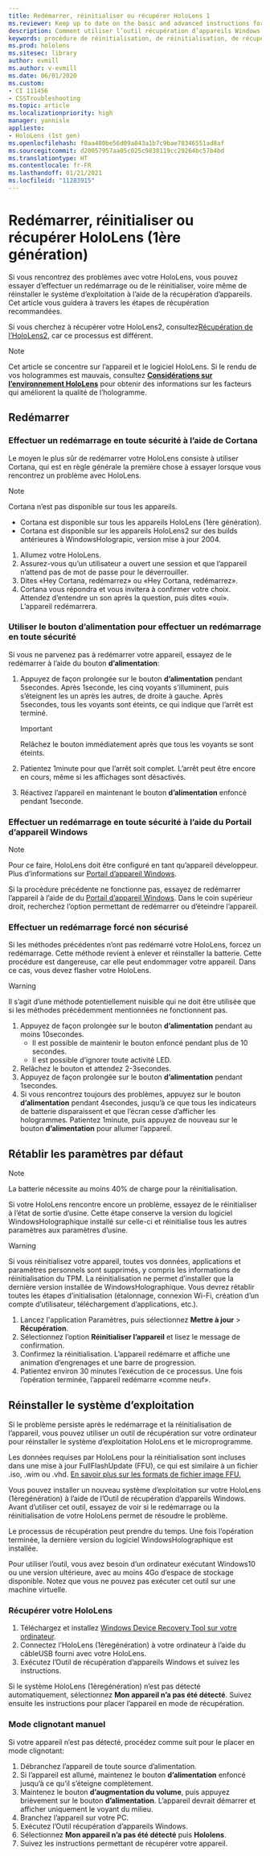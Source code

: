 ```yaml
---
title: Redémarrer, réinitialiser ou récupérer HoloLens 1
ms.reviewer: Keep up to date on the basic and advanced instructions for rebooting or resetting your HoloLens mixed reality device.
description: Comment utiliser l’outil récupération d’appareils Windows pour flasher une image dans HoloLens 1ère génération.
keywords: procédure de réinitialisation, de réinitialisation, de récupération, de réinitialisation matérielle, de réinitialisation à chaud, de cycle de démarrage, HoloLens, arrêt, wdrt, outil de récupération des appareils Windows
ms.prod: hololens
ms.sitesec: library
author: evmill
ms.author: v-evmill
ms.date: 06/01/2020
ms.custom:
- CI 111456
- CSSTroubleshooting
ms.topic: article
ms.localizationpriority: high
manager: yannisle
appliesto:
- HoloLens (1st gen)
ms.openlocfilehash: f0aa400be56d09a843a1b7c9bae78346551ad8af
ms.sourcegitcommit: d20057957aa05c025c9838119cc29264bc57b4bd
ms.translationtype: HT
ms.contentlocale: fr-FR
ms.lasthandoff: 01/21/2021
ms.locfileid: "11283915"
---
```

# Redémarrer, réinitialiser ou récupérer HoloLens (1ère génération)

Si vous rencontrez des problèmes avec votre HoloLens, vous pouvez essayer d’effectuer un redémarrage ou de le réinitialiser, voire même de réinstaller le système d’exploitation à l’aide de la récupération d’appareils. Cet article vous guidera à travers les étapes de récupération recommandées.

Si vous cherchez à récupérer votre HoloLens2, consultez[Récupération de l’HoloLens2](https://docs.microsoft.com/hololens/hololens-recovery), car ce processus est différent.

> [!NOTE]
> Cet article se concentre sur l’appareil et le logiciel HoloLens. Si le rendu de vos hologrammes est mauvais, consultez **[Considérations sur l’environnement HoloLens](hololens-environment-considerations.md)** pour obtenir des informations sur les facteurs qui améliorent la qualité de l’hologramme.

## Redémarrer

### Effectuer un redémarrage en toute sécurité à l’aide de Cortana

Le moyen le plus sûr de redémarrer votre HoloLens consiste à utiliser Cortana, qui est en règle générale la première chose à essayer lorsque vous rencontrez un problème avec HoloLens.

> [!NOTE] 
> Cortana n’est pas disponible sur tous les appareils.
> - Cortana est disponible sur tous les appareils HoloLens (1ère génération). 
> - Cortana est disponible sur les appareils HoloLens2 sur des builds antérieures à WindowsHolograpic, version mise à jour 2004.

1. Allumez votre HoloLens.
1. Assurez-vous qu’un utilisateur a ouvert une session et que l’appareil n’attend pas de mot de passe pour le déverrouiller.
2. Dites «Hey Cortana, redémarrez» ou «Hey Cortana, redémarrez».
3. Cortana vous répondra et vous invitera à confirmer votre choix. Attendez d’entendre un son après la question, puis dites «oui». L’appareil redémarrera.

### Utiliser le bouton d’alimentation pour effectuer un redémarrage en toute sécurité

Si vous ne parvenez pas à redémarrer votre appareil, essayez de le redémarrer à l’aide du bouton **d’alimentation**:

1. Appuyez de façon prolongée sur le bouton **d’alimentation** pendant 5secondes. Après 1seconde, les cinq voyants s’illuminent, puis s’éteignent les un après les autres, de droite à gauche. Après 5secondes, tous les voyants sont éteints, ce qui indique que l’arrêt est terminé.
      
   > [!IMPORTANT]
   > Relâchez le bouton immédiatement après que tous les voyants se sont éteints.
1. Patientez 1minute pour que l’arrêt soit complet. L’arrêt peut être encore en cours, même si les affichages sont désactivés.
2. Réactivez l’appareil en maintenant le bouton **d’alimentation** enfoncé pendant 1seconde.

### Effectuer un redémarrage en toute sécurité à l’aide du Portail d’appareil Windows

> [!NOTE]
> Pour ce faire, HoloLens doit être configuré en tant qu’appareil développeur. Plus d’informations sur [Portail d’appareil Windows](https://docs.microsoft.com/windows/mixed-reality/using-the-windows-device-portal).

Si la procédure précédente ne fonctionne pas, essayez de redémarrer l’appareil à l’aide de du [Portail d’appareil Windows](https://docs.microsoft.com/windows/mixed-reality/using-the-windows-device-portal). Dans le coin supérieur droit, recherchez l’option permettant de redémarrer ou d’éteindre l’appareil.

### Effectuer un redémarrage forcé non sécurisé

Si les méthodes précédentes n’ont pas redémarré votre HoloLens, forcez un redémarrage. Cette méthode revient à enlever et réinstaller la batterie. Cette procédure est dangereuse, car elle peut endommager votre appareil. Dans ce cas, vous devez flasher votre HoloLens.  

> [!WARNING]
> Il s’agit d’une méthode potentiellement nuisible qui ne doit être utilisée que si les méthodes précédemment mentionnées ne fonctionnent pas.

1. Appuyez de façon prolongée sur le bouton **d’alimentation** pendant au moins 10secondes.
   - Il est possible de maintenir le bouton enfoncé pendant plus de 10 secondes.
   - Il est possible d’ignorer toute activité LED.
1. Relâchez le bouton et attendez 2-3secondes.
1. Appuyez de façon prolongée sur le bouton **d’alimentation** pendant 1secondes.
1. Si vous rencontrez toujours des problèmes, appuyez sur le bouton **d’alimentation** pendant 4secondes, jusqu’à ce que tous les indicateurs de batterie disparaissent et que l’écran cesse d’afficher les hologrammes. Patientez 1minute, puis appuyez de nouveau sur le bouton **d’alimentation** pour allumer l’appareil.

## Rétablir les paramètres par défaut

> [!NOTE]
> La batterie nécessite au moins 40% de charge pour la réinitialisation.

Si votre HoloLens rencontre encore un problème, essayez de le réinitialiser à l’état de sortie d’usine. Cette étape conserve la version du logiciel WindowsHolographique installé sur celle-ci et réinitialise tous les autres paramètres aux paramètres d’usine.

>[!WARNING]
> Si vous réinitialisez votre appareil, toutes vos données, applications et paramètres personnels sont supprimés, y compris les informations de réinitialisation du TPM. La réinitialisation ne permet d’installer que la dernière version installée de WindowsHolographique. Vous devrez rétablir toutes les étapes d’initialisation (étalonnage, connexion Wi-Fi, création d’un compte d’utilisateur, téléchargement d’applications, etc.).

1. Lancez l'application Paramètres, puis sélectionnez **Mettre à jour** > **Récupération**.
1. Sélectionnez l’option **Réinitialiser l’appareil** et lisez le message de confirmation.
1. Confirmez la réinitialisation. L’appareil redémarre et affiche une animation d’engrenages et une barre de progression.
1. Patientez environ 30 minutes l’exécution de ce processus. Une fois l’opération terminée, l’appareil redémarre «comme neuf».

## Réinstaller le système d’exploitation

Si le problème persiste après le redémarrage et la réinitialisation de l’appareil, vous pouvez utiliser un outil de récupération sur votre ordinateur pour réinstaller le système d’exploitation HoloLens et le microprogramme.  

Les données requises par HoloLens pour la réinitialisation sont incluses dans une mise à jour FullFlashUpdate (FFU), ce qui est similaire à un fichier .iso, .wim ou .vhd. [En savoir plus sur les formats de fichier image FFU.](https://docs.microsoft.com/windows-hardware/manufacture/desktop/wim-vs-ffu-image-file-formats)

Vous pouvez installer un nouveau système d’exploitation sur votre HoloLens (1èregénération) à l’aide de l’Outil de récupération d’appareils Windows. Avant d’utiliser cet outil, essayez de voir si le redémarrage ou la réinitialisation de votre HoloLens permet de résoudre le problème.

Le processus de récupération peut prendre du temps. Une fois l’opération terminée, la dernière version du logiciel WindowsHolographique est installée.

Pour utiliser l’outil, vous avez besoin d’un ordinateur exécutant Windows10 ou une version ultérieure, avec au moins 4Go d’espace de stockage disponible. Notez que vous ne pouvez pas exécuter cet outil sur une machine virtuelle.

### Récupérer votre HoloLens

1. Téléchargez et installez [Windows Device Recovery Tool sur votre ordinateur](https://support.microsoft.com/help/12379/windows-10-mobile-device-recovery-tool-faq).
1. Connectez l’HoloLens (1èregénération) à votre ordinateur à l’aide du câbleUSB fourni avec votre HoloLens.
1. Exécutez l’Outil de récupération d’appareils Windows et suivez les instructions.

Si le système HoloLens (1èregénération) n’est pas détecté automatiquement, sélectionnez **Mon appareil n’a pas été détecté**. Suivez ensuite les instructions pour placer l’appareil en mode de récupération.

### Mode clignotant manuel

Si votre appareil n’est pas détecté, procédez comme suit pour le placer en mode clignotant:

1. Débranchez l’appareil de toute source d’alimentation.
1. Si l’appareil est allumé, maintenez le bouton **d’alimentation** enfoncé jusqu’à ce qu’il s’éteigne complètement.
2. Maintenez le bouton **d’augmentation du volume**, puis appuyez brièvement sur le bouton **d’alimentation**. L’appareil devrait démarrer et afficher uniquement le voyant du milieu.
3. Branchez l’appareil sur votre PC.
4. Exécutez l’Outil récupération d’appareils Windows.
5. Sélectionnez **Mon appareil n’a pas été détecté** puis **Hololens**. 
6. Suivez les instructions permettant de récupérer votre appareil.
